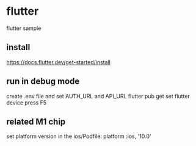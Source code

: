 # flutter
flutter sample

## install
https://docs.flutter.dev/get-started/install

## run in debug mode
create .env file and set AUTH_URL and API_URL
flutter pub get
set flutter device
press F5

## related M1 chip
set platform version in the ios/Podfile: platform :ios, '10.0'